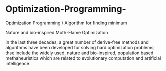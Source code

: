 # Optimization-Programming-
Optimization Programming / Algorithm for finding minimum 

Nature and bio-inspired Moth-Flame Optimization 

In the last three decades, a great number of derive-free methods and algorithms have been  developed for solving hard optimization problems; thse include the widely used, nature and bio-inspired, population based methaheuristics which are related to evolutionary computation and artificial intelligence 

